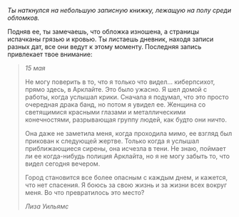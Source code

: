 _Ты наткнулся на небольшую записную книжку, лежащую на полу среди обломков._

Подняв ее, ты замечаешь, что обложка изношена, а страницы испачканы грязью и кровью. Ты листаешь дневник, находя записи разных дат, все они ведут к этому моменту. Последняя запись привлекает твое внимание:

> _15 мая_
>
> Не могу поверить в то, что я только что видел... киберпсихот, прямо здесь, в Арклайте. Это было ужасно. Я шел домой с работы, когда услышал крики. Сначала я подумал, что это просто очередная драка банд, но потом я увидел ее. Женщина со светящимися красными глазами и металлическими конечностями, разрывающая группу людей, как будто они ничто.
>
> Она даже не заметила меня, когда проходила мимо, ее взгляд был прикован к следующей жертве. Только когда я услышал приближающиеся сирены, она исчезла в тени. Не знаю, поймает ли ее когда-нибудь полиция Арклайта, но я не могу забыть то, что видел сегодня вечером.
>
> Город становится все более опасным с каждым днем, и кажется, что нет спасения. Я боюсь за свою жизнь и за жизни всех вокруг меня. Во что превратилось это место?
>
> _Лиза Уильямс_
